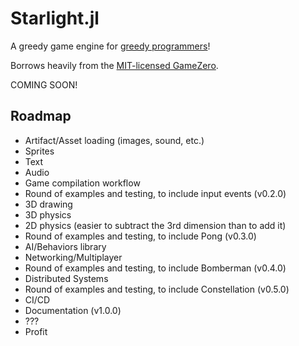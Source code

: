 # Starlight.jl

A greedy game engine for [greedy programmers](https://julialang.org/blog/2012/02/why-we-created-julia/)!

Borrows heavily from the [MIT-licensed GameZero](https://github.com/aviks/GameZero.jl/blob/master/LICENSE).

COMING SOON!

## Roadmap
- Artifact/Asset loading (images, sound, etc.)
- Sprites
- Text
- Audio
- Game compilation workflow
- Round of examples and testing, to include input events (v0.2.0)
- 3D drawing
- 3D physics
- 2D physics (easier to subtract the 3rd dimension than to add it)
- Round of examples and testing, to include Pong (v0.3.0)
- AI/Behaviors library
- Networking/Multiplayer
- Round of examples and testing, to include Bomberman (v0.4.0)
- Distributed Systems
- Round of examples and testing, to include Constellation (v0.5.0)
- CI/CD
- Documentation (v1.0.0)
- ???
- Profit
